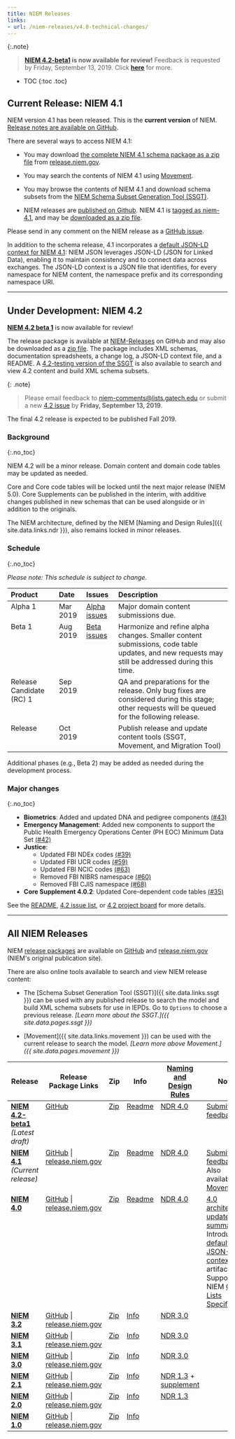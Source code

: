 ```yaml
---
title: NIEM Releases
links:
- url: /niem-releases/v4.0-technical-changes/
---
```


<style type="text/css">
    ul { margin-left: 1em; }

    td {
      vertical-align: top;
    }
</style>

{:.note}
> **[NIEM 4.2-beta1](https://github.com/NIEM/NIEM-Releases/releases/tag/niem-4.2beta1) is now available for review!**  Feedback is requested by Friday, September 13, 2019.  Click **[here](#under-development-niem-42)** for more.

- TOC
{:toc .toc}

## Current Release: NIEM 4.1

NIEM version 4.1 has been released. This is the **current version** of NIEM. [Release notes are available on GitHub](https://github.com/NIEM/NIEM-Releases/releases/tag/niem-4.1).

There are several ways to access NIEM 4.1:

- You may download
  [the complete NIEM 4.1 schema package as a zip file](https://release.niem.gov/niem/4.1/niem-4.1.rel.zip)
  from [release.niem.gov](https://release.niem.gov/niem/4.1/).

- You may search the contents of NIEM 4.1 using [Movement](https://beta.movement.niem.gov).

- You may browse the contents of NIEM 4.1 and download schema subsets from the
  [NIEM Schema Subset Generation Tool (SSGT)](https://tools.niem.gov/niemtools/ssgt/index.iepd).

- NIEM releases are
  [published on Github](https://github.com/NIEM/NIEM-Releases). NIEM 4.1 is
  [tagged as niem-4.1](https://github.com/NIEM/NIEM-Releases/releases/tag/niem-4.1),
  and may be
  [downloaded as a zip file](https://github.com/NIEM/NIEM-Releases/archive/niem-4.1.zip).

Please send in any comment on the NIEM release as a [GitHub issue](https://github.com/NIEM/NIEM-Releases/issues).

In addition to the schema release, 4.1 incorporates a
  [default JSON-LD context for NIEM 4.1](https://release.niem.gov/jsonld-context/niem-4.1-context.jsonld):
  NIEM JSON leverages JSON-LD (JSON for Linked Data), enabling it to maintain
  consistency and to connect data across exchanges. The JSON-LD context is a
  JSON file that identifies, for every namespace for NIEM content, the namespace
  prefix and its corresponding namespace URI.

---

## Under Development: NIEM 4.2

**[NIEM 4.2 beta 1](https://github.com/NIEM/NIEM-Releases/releases/tag/niem-4.2beta1)** is now available for review!

The release package is available at [NIEM-Releases](https://github.com/NIEM/NIEM-Releases/releases/tag/niem-4.2beta1) on GitHub and may also be downloaded as a [zip file](https://github.com/NIEM/NIEM-Releases/archive/niem-4.2beta1.zip).  The package includes XML schemas, documentation spreadsheets, a change log, a JSON-LD context file, and a README.  A [4.2-testing version of the SSGT](https://staging.niem.gtri.gatech.edu/niemtools/ssgt/index.iepd) is also available to search and view 4.2 content and build XML schema subsets.

{: .note}
> Please email feedback to <niem-comments@lists.gatech.edu> or submit a new [4.2 issue](https://github.com/NIEM/NIEM-Releases/issues/new?labels=4.2) by **Friday, September 13, 2019**.

The final 4.2 release is expected to be published Fall 2019.

### Background
{:.no_toc}

NIEM 4.2 will be a minor release.  Domain content and domain code tables may be updated as needed.

Core and Core code tables will be locked until the next major release (NIEM 5.0). Core Supplements can be published in the interim, with additive changes published in new schemas that can be used alongside or in addition to the originals.

The NIEM architecture, defined by the NIEM [Naming and Design Rules]({{ site.data.links.ndr }}), also remains locked in minor releases.

### Schedule
{:.no_toc}

*Please note: This schedule is subject to change.*

Product | Date | Issues | Description
:------ |:---- |:------ |:-----------
Alpha 1 | Mar 2019 | [Alpha issues](https://github.com/NIEM/NIEM-Releases/milestone/3?closed=1) | Major domain content submissions due.
Beta 1 | Aug 2019 | [Beta issues](https://github.com/NIEM/NIEM-Releases/milestone/4?closed=1) | Harmonize and refine alpha changes.  Smaller content submissions, code table updates, and new requests may still be addressed during this time.
Release Candidate (RC) 1 | Sep 2019 |  | QA and preparations for the release.  Only bug fixes are considered during this stage; other requests will be queued for the following release.
Release | Oct 2019 | | Publish release and update content tools (SSGT, Movement, and Migration Tool)

Additional phases (e.g., Beta 2) may be added as needed during the development process.

### Major changes
{:.no_toc}

- **Biometrics**: Added and updated DNA and pedigree components [(#43)](https://github.com/NIEM/NIEM-Releases/issues/43)
- **Emergency Management**: Added new components to support the Public Health Emergency Operations Center (PH EOC) Minimum Data Set [(#42)](https://github.com/NIEM/NIEM-Releases/issues/42)
- **Justice**:
  - Updated FBI NDEx codes [(#39)](https://github.com/NIEM/NIEM-Releases/issues/39)
  - Updated FBI UCR codes [(#59)](https://github.com/NIEM/NIEM-Releases/issues/59)
  - Updated FBI NCIC codes [(#63)](https://github.com/NIEM/NIEM-Releases/issues/63)
  - Removed FBI NIBRS namespace [(#60)](https://github.com/NIEM/NIEM-Releases/issues/60)
  - Removed FBI CJIS namespace [(#68)](https://github.com/NIEM/NIEM-Releases/issues/68)
- **Core Supplement 4.0.2**: Updated Core-dependent code tables [(#35)](https://github.com/NIEM/NIEM-Releases/issues/35)

See the [README](https://github.com/NIEM/NIEM-Releases/releases/tag/niem-4.2beta1), [4.2 issue list](https://github.com/NIEM/NIEM-Releases/issues?q=label%3A4.2+is%3Aclosed), or [4.2 project board](https://github.com/NIEM/NIEM-Releases/projects/2) for more details.

---

## All NIEM Releases

NIEM [release packages](../reference/artifacts/releases/) are available on [GitHub](https://github.com/NIEM/NIEM-Releases) and [release.niem.gov](https://release.niem.gov/niem/) (NIEM's original publication site).

There are also online tools available to search and view NIEM release content:

- The [Schema Subset Generation Tool (SSGT)]({{ site.data.links.ssgt }}) can be used with any published release to search the model and build XML schema subsets for use in IEPDs.  Go to `Options` to choose a previous release.  *[Learn more about the SSGT.]({{ site.data.pages.ssgt }})*

- [Movement]({{ site.data.links.movement }}) can be used with the current release to search the model.  *[Learn more above Movement.]({{ site.data.pages.movement }})*

<table>
  <thead>
    <tr>
      <th>Release</th>
      <th>Release Package Links</th>
      <th>Zip</th>
      <th>Info</th>
      <th title="NIEM Naming and Design Rules Specification">
        <a href="../reference/specifications/ndr">Naming and <br>Design Rules</a>
      </th>
      <th>Notes</th>
    </tr>
  </thead>
  <tbody>
    <tr>
      <td>
        <b>
          <a href="https://github.com/NIEM/NIEM-Releases/releases/tag/niem-4.2beta1">NIEM 4.2-beta1</a>
        </b>
        <br><i>(Latest draft)</i>
      </td>
      <td>
        <a href="https://github.com/NIEM/NIEM-Releases/tree/niem-4.2beta1">GitHub</a>
      </td>
      <td>
        <a href="https://github.com/NIEM/NIEM-Releases/archive/niem-4.2beta1.zip">Zip</a>
      </td>
      <td>
        <a href="https://github.com/NIEM/NIEM-Releases/releases/tag/niem-4.2beta1">Readme</a>
      </td>
      <td>
        <a href="https://reference.niem.gov/niem/specification/naming-and-design-rules/4.0/niem-ndr-4.0.html">NDR 4.0</a>
      </td>
      <td>
        <a href="https://github.com/NIEM/NIEM-Releases/issues">Submit feedback</a>
      </td>
    </tr>
    <tr>
      <td>
        <b>
          <a href="https://github.com/NIEM/NIEM-Releases/releases/tag/niem-4.1">NIEM 4.1</a>
        </b>
        <br><i>(Current release)</i>
      </td>
      <td>
        <a href="https://github.com/NIEM/NIEM-Releases/tree/niem-4.1">GitHub</a> |
        <a href="https://release.niem.gov/niem/4.1/">release.niem.gov</a>
      </td>
      <td>
        <a href="https://github.com/NIEM/NIEM-Releases/archive/niem-4.1.zip">Zip</a>
      </td>
      <td>
        <a href="https://github.com/NIEM/NIEM-Releases/releases/tag/niem-4.1">Readme</a>
      </td>
      <td>
        <a href="https://reference.niem.gov/niem/specification/naming-and-design-rules/4.0/niem-ndr-4.0.html">NDR 4.0</a>
      </td>
      <td>
        <a href="https://github.com/NIEM/NIEM-Releases/issues">Submit feedback</a> <br>
        Also available in <a href="https://beta.movement.niem.gov/#/">Movement</a>
      </td>
    </tr>
    <tr>
      <td>
        <b>
          <a href="https://github.com/NIEM/NIEM-Releases/releases/tag/niem-4.0">NIEM 4.0</a>
        </b>
      </td>
      <td>
        <a href="https://github.com/NIEM/NIEM-Releases/tree/niem-4.0">GitHub</a> |
        <a href="https://release.niem.gov/niem/4.0/">release.niem.gov</a>
      </td>
      <td>
        <a href="https://github.com/NIEM/NIEM-Releases/archive/niem-4.0.zip">Zip</a>
      </td>
      <td>
        <a href="https://github.com/NIEM/NIEM-Releases/releases/tag/niem-4.0">Readme</a>
      </td>
      <td>
        <a href="https://reference.niem.gov/niem/specification/naming-and-design-rules/4.0/niem-ndr-4.0.html">NDR 4.0</a>
      </td>
      <td>
        <a href="./v4.0-technical-changes/">4.0 architecture update summary</a> <br>
        Introduces a <a href="https://release.niem.gov/jsonld-context/niem-4.0-context.jsonld">default JSON-LD context</a> artifact <br>
        Supports the NIEM <a href="https://github.com/NIEM/NIEM-Code-Lists-Spec">Code Lists Specification</a>
      </td>
    </tr>
    <tr>
      <td>
        <b>
          <a href="https://github.com/NIEM/NIEM-Releases/releases/tag/niem-3.2">NIEM 3.2</a>
        </b>
      </td>
      <td>
        <a href="https://github.com/NIEM/NIEM-Releases/tree/niem-3.2">GitHub</a> |
        <a href="https://release.niem.gov/niem/3.2/">release.niem.gov</a>
      </td>
      <td>
        <a href="https://github.com/NIEM/NIEM-Releases/archive/niem-3.2.zip">Zip</a>
      </td>
      <td>
        <a href="https://github.com/NIEM/NIEM-Releases/releases/tag/niem-3.2">Info</a>
      </td>
      <td>
        <a href="https://reference.niem.gov/niem/specification/naming-and-design-rules/3.0/niem-ndr-3.0.html">NDR 3.0</a>
      </td>
      <td></td>
    </tr>
    <tr>
      <td>
        <b>
          <a href="https://github.com/NIEM/NIEM-Releases/releases/tag/niem-3.1">NIEM 3.1</a>
        </b>
      </td>
      <td>
        <a href="https://github.com/NIEM/NIEM-Releases/tree/niem-3.1">GitHub</a> |
        <a href="https://release.niem.gov/niem/3.1/">release.niem.gov</a>
      </td>
      <td>
        <a href="https://github.com/NIEM/NIEM-Releases/archive/niem-3.1.zip">Zip</a>
      </td>
      <td>
        <a href="https://github.com/NIEM/NIEM-Releases/releases/tag/niem-3.1">Info</a>
      </td>
      <td>
        <a href="https://reference.niem.gov/niem/specification/naming-and-design-rules/3.0/niem-ndr-3.0.html">NDR 3.0</a>
      </td>
      <td></td>
    </tr>
    <tr>
      <td>
        <b>
          <a href="https://github.com/NIEM/NIEM-Releases/releases/tag/niem-3.0">NIEM 3.0</a>
        </b>
      </td>
      <td>
        <a href="https://github.com/NIEM/NIEM-Releases/tree/niem-3.0">GitHub</a> |
        <a href="https://release.niem.gov/niem/3.0/">release.niem.gov</a>
      </td>
      <td>
        <a href="https://github.com/NIEM/NIEM-Releases/archive/niem-3.0.zip">Zip</a>
      </td>
      <td>
        <a href="https://github.com/NIEM/NIEM-Releases/releases/tag/niem-3.0">Info</a>
      </td>
      <td>
        <a href="https://reference.niem.gov/niem/specification/naming-and-design-rules/3.0/niem-ndr-3.0.html">NDR 3.0</a>
      </td>
      <td></td>
    </tr>
    <tr>
      <td>
        <b>
          <a href="https://github.com/NIEM/NIEM-Releases/releases/tag/niem-2.1">NIEM 2.1</a>
        </b>
      </td>
      <td>
        <a href="https://github.com/NIEM/NIEM-Releases/tree/niem-2.1">GitHub</a> |
        <a href="https://release.niem.gov/niem/2.1/">release.niem.gov</a>
      </td>
      <td>
        <a href="https://github.com/NIEM/NIEM-Releases/archive/niem-2.1.zip">Zip</a>
      </td>
      <td>
        <a href="https://github.com/NIEM/NIEM-Releases/releases/tag/niem-2.1">Info</a>
      </td>
      <td>
        <a href="https://reference.niem.gov/niem/specification/naming-and-design-rules/1.3/niem-ndr-1.3.pdf">NDR 1.3</a> + <br>
        <a href="https://reference.niem.gov/niem/specification/naming-and-design-rules/1.3/type-augmentation/niem-type-augmentation-1.0.pdf">supplement</a>
      </td>
      <td></td>
    </tr>
    <tr>
      <td>
        <b>
          <a href="https://github.com/NIEM/NIEM-Releases/releases/tag/niem-2.0">NIEM 2.0</a>
        </b>
      </td>
      <td>
        <a href="https://github.com/NIEM/NIEM-Releases/tree/niem-2.0">GitHub</a> |
        <a href="https://release.niem.gov/niem/2.0/">release.niem.gov</a>
      </td>
      <td>
        <a href="https://github.com/NIEM/NIEM-Releases/archive/niem-2.0.zip">Zip</a>
      </td>
      <td>
        <a href="https://github.com/NIEM/NIEM-Releases/releases/tag/niem-2.0">Info</a>
      </td>
      <td>
        <a href="https://reference.niem.gov/niem/specification/naming-and-design-rules/1.3/niem-ndr-1.3.pdf">NDR 1.3</a>
      </td>
      <td></td>
    </tr>
    <tr>
      <td>
        <b>
          <a href="https://github.com/NIEM/NIEM-Releases/releases/tag/niem-1.0">NIEM 1.0</a>
        </b>
      </td>
      <td>
        <a href="https://github.com/NIEM/NIEM-Releases/tree/niem-1.0">GitHub</a> |
        <a href="https://release.niem.gov/niem/1.0/">release.niem.gov</a>
      </td>
      <td>
        <a href="https://github.com/NIEM/NIEM-Releases/archive/niem-1.0.zip">Zip</a>
      </td>
      <td>
        <a href="https://github.com/NIEM/NIEM-Releases/releases/tag/niem-1.0">Info</a>
      </td>
      <td></td>
      <td></td>
    </tr>
  </tbody>
</table>
